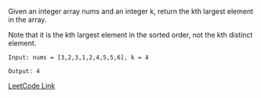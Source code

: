 Given an integer array nums and an integer k, return the kth largest element in the array.

Note that it is the kth largest element in the sorted order, not the kth distinct element.

```
Input: nums = [3,2,3,1,2,4,5,5,6], k = 4

Output: 4
```

[LeetCode Link](https://leetcode.com/problems/kth-largest-element-in-an-array/)
